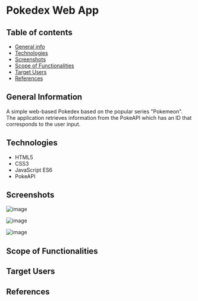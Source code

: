 # Pokedex Web App

## Table of contents
* [General info](#general-info)
* [Technologies](#technologies)
* [Screenshots](#screenshots)
* [Scope of Functionalities](#scopeoffunctionalities)
* [Target Users](#targetusers)
* [References](#references)


## General Information
A simple web-based Pokedex based on the popular series "Pokemeon". The application retrieves information from the PokeAPI which has an ID that corresponds to the user input. 


## Technologies

- HTML5
- CSS3
- JavaScript ES6
- PokeAPI

## Screenshots 


![image](https://user-images.githubusercontent.com/55777067/126596468-17aa9c26-2949-4163-b24a-8ab68f1f2372.png)


![image](https://user-images.githubusercontent.com/55777067/126596513-8860bf50-9be8-492d-882b-890513659d4c.png)


![image](https://user-images.githubusercontent.com/55777067/126596559-372612a2-7459-40a1-801c-2f2478153bfd.png)


## Scope of Functionalities 


## Target Users


## References
